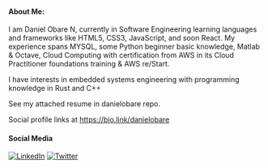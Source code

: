 #### About Me:
I am Daniel Obare N, currently in Software Engineering learning languages and frameworks like HTML5, CSS3, JavaScript, and soon React. My experience spans MYSQL, some Python beginner basic knowledge, Matlab & Octave, Cloud Computing with certification from AWS in its Cloud Practitioner foundations training & AWS re/Start. 

I have interests in embedded systems engineering with programming knowledge in Rust and C++

See my attached resume in danielobare repo.

Social profile links at https://bio.link/danielobare


#### Social Media
[![LinkedIn](https://img.shields.io/badge/LinkedIn-%230077B5.svg?logo=linkedin&logoColor=white)](https://linkedin.com/in/danielobare) [![Twitter](https://img.shields.io/badge/Twitter-%231DA1F2.svg?logo=Twitter&logoColor=white)](https://twitter.com/rexobare)

